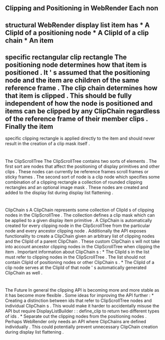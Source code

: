 #
Clipping
and
Positioning
in
WebRender
Each
non
-
structural
WebRender
display
list
item
has
*
A
ClipId
of
a
positioning
node
*
A
ClipId
of
a
clip
chain
*
An
item
-
specific
rectangular
clip
rectangle
The
positioning
node
determines
how
that
item
is
positioned
.
It
'
s
assumed
that
the
positioning
node
and
the
item
are
children
of
the
same
reference
frame
.
The
clip
chain
determines
how
that
item
is
clipped
.
This
should
be
fully
independent
of
how
the
node
is
positioned
and
items
can
be
clipped
by
any
ClipChain
regardless
of
the
reference
frame
of
their
member
clips
.
Finally
the
item
-
specific
clipping
rectangle
is
applied
directly
to
the
item
and
should
never
result
in
the
creation
of
a
clip
mask
itself
.
#
The
ClipScrollTree
The
ClipScrollTree
contains
two
sorts
of
elements
.
The
first
sort
are
nodes
that
affect
the
positioning
of
display
primitives
and
other
clips
.
These
nodes
can
currently
be
reference
frames
scroll
frames
or
sticky
frames
.
The
second
sort
of
node
is
a
clip
node
which
specifies
some
combination
of
a
clipping
rectangle
a
collection
of
rounded
clipping
rectangles
and
an
optional
image
mask
.
These
nodes
are
created
and
added
to
the
display
list
during
display
list
flattening
.
#
ClipChain
s
A
ClipChain
represents
some
collection
of
ClipId
s
of
clipping
nodes
in
the
ClipScrollTree
.
The
collection
defines
a
clip
mask
which
can
be
applied
to
a
given
display
item
primitive
.
A
ClipChain
is
automatically
created
for
every
clipping
node
in
the
ClipScrollTree
from
the
particular
node
and
every
ancestor
clipping
node
.
Additionally
the
API
exposes
functionality
to
create
a
ClipChain
given
an
arbitrary
list
of
clipping
nodes
and
the
ClipId
of
a
parent
ClipChain
.
These
custom
ClipChain
s
will
not
take
into
account
ancestor
clipping
nodes
in
the
ClipScrollTree
when
clipping
the
item
.
Important
information
about
ClipChain
s
:
*
The
ClipId
s
in
the
list
must
refer
to
clipping
nodes
in
the
ClipScrollTree
.
The
list
should
not
contain
ClipId
of
positioning
nodes
or
other
ClipChain
s
.
*
The
ClipId
of
a
clip
node
serves
at
the
ClipId
of
that
node
'
s
automatically
generated
ClipChain
as
well
.
#
The
Future
In
general
the
clipping
API
is
becoming
more
and
more
stable
as
it
has
become
more
flexible
.
Some
ideas
for
improving
the
API
further
:
*
Creating
a
distinction
between
ids
that
refer
to
ClipScrollTree
nodes
and
individual
ClipChain
s
.
This
would
make
it
harder
to
accidentally
misuse
the
API
but
require
DisplayListBuilder
:
:
define_clip
to
return
two
different
types
of
ids
.
*
Separate
out
the
clipping
nodes
from
the
positioning
nodes
.
Perhaps
WebRender
only
needs
an
API
where
ClipChains
are
defined
individually
.
This
could
potentially
prevent
unnecessary
ClipChain
creation
during
display
list
flattening
.
